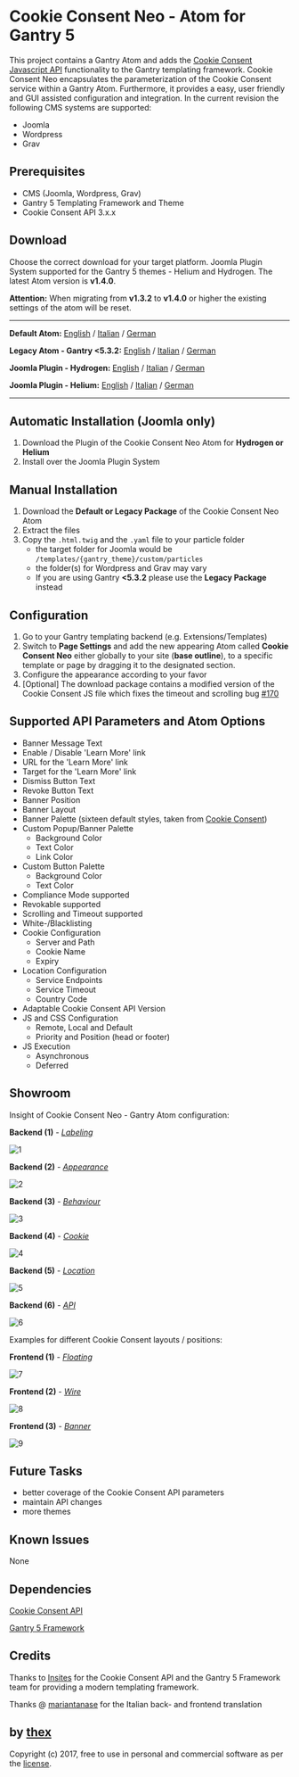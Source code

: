 # Cookie Consent Neo - Atom for Gantry 5
This project contains a Gantry Atom and adds the [Cookie Consent Javascript API](https://github.com/insites/cookieconsent) functionality to the Gantry templating framework. Cookie Consent Neo encapsulates the parameterization of the Cookie Consent service within a Gantry Atom. Furthermore, it provides a easy, user friendly and GUI assisted configuration and integration. In the current revision the following CMS systems are supported:
* Joomla
* Wordpress
* Grav

## Prerequisites
* CMS (Joomla, Wordpress, Grav)
* Gantry 5 Templating Framework and Theme
* Cookie Consent API 3.x.x

## Download
Choose the correct download for your target platform. Joomla Plugin System supported for the Gantry 5 themes - Helium and Hydrogen. The latest Atom version is **v1.4.0**.

**Attention:** When migrating from **v1.3.2** to **v1.4.0** or higher the existing settings of the atom will be reset.
___
**Default Atom:**
[English](https://github.com/thexmanxyz/Cookie-Consent-Neo-Gantry/releases/download/v1.4.0/ccn.atom.only.EN.v1.4.0.zip) / [Italian](https://github.com/thexmanxyz/Cookie-Consent-Neo-Gantry/releases/download/v1.4.0/ccn.atom.only.IT.v1.4.0.zip) / [German](https://github.com/thexmanxyz/Cookie-Consent-Neo-Gantry/releases/download/v1.4.0/ccn.atom.only.DE.v1.4.0.zip)

**Legacy Atom - Gantry <5.3.2:**
[English](https://github.com/thexmanxyz/Cookie-Consent-Neo-Gantry/releases/download/v1.4.0/ccn.atom.only.legacy.EN.v1.4.0.zip) / [Italian](https://github.com/thexmanxyz/Cookie-Consent-Neo-Gantry/releases/download/v1.4.0/ccn.atom.only.legacy.IT.v1.4.0.zip) / [German](https://github.com/thexmanxyz/Cookie-Consent-Neo-Gantry/releases/download/v1.4.0/ccn.atom.only.legacy.DE.v1.4.0.zip)

**Joomla Plugin - Hydrogen:**
[English](https://github.com/thexmanxyz/Cookie-Consent-Neo-Gantry/releases/download/v1.4.0/ccn.j3.hydrogen.EN.v1.4.0.zip) / [Italian](https://github.com/thexmanxyz/Cookie-Consent-Neo-Gantry/releases/download/v1.4.0/ccn.j3.hydrogen.IT.v1.4.0.zip) / [German](https://github.com/thexmanxyz/Cookie-Consent-Neo-Gantry/releases/download/v1.4.0/ccn.j3.hydrogen.DE.v1.4.0.zip)

**Joomla Plugin - Helium:**
[English](https://github.com/thexmanxyz/Cookie-Consent-Neo-Gantry/releases/download/v1.4.0/ccn.j3.helium.EN.v1.4.0.zip) / [Italian](https://github.com/thexmanxyz/Cookie-Consent-Neo-Gantry/releases/download/v1.4.0/ccn.j3.helium.IT.v1.4.0.zip) / [German](https://github.com/thexmanxyz/Cookie-Consent-Neo-Gantry/releases/download/v1.4.0/ccn.j3.helium.DE.v1.4.0.zip)
___

## Automatic Installation (Joomla only)
1. Download the Plugin of the Cookie Consent Neo Atom for **Hydrogen or Helium**
2. Install over the Joomla Plugin System

## Manual Installation
1. Download the **Default or Legacy Package** of the Cookie Consent Neo Atom
2. Extract the files
3. Copy the `.html.twig` and the `.yaml` file to your particle folder 
   * the target folder for Joomla would be `/templates/{gantry_theme}/custom/particles`
   * the folder(s) for Wordpress and Grav may vary
   * If you are using Gantry **<5.3.2** please use the **Legacy Package** instead
   
 ## Configuration
 1. Go to your Gantry templating backend (e.g. Extensions/Templates)
 2. Switch to **Page Settings** and add the new appearing Atom called **Cookie Consent Neo** either globally to your site (**base outline**), to a specific template or page by dragging it to the designated section.
 3. Configure the appearance according to your favor
 4. [Optional] The download package contains a modified version of the Cookie Consent JS file which fixes the timeout and scrolling bug [#170](https://github.com/insites/cookieconsent/issues/170)

## Supported API Parameters and Atom Options
* Banner Message Text
* Enable / Disable 'Learn More' link
* URL for the 'Learn More' link
* Target for the 'Learn More' link
* Dismiss Button Text
* Revoke Button Text
* Banner Position
* Banner Layout
* Banner Palette (sixteen default styles, taken from [Cookie Consent](https://cookieconsent.insites.com/download/))
* Custom Popup/Banner Palette
  * Background Color
  * Text Color
  * Link Color
* Custom Button Palette
  * Background Color
  * Text Color
* Compliance Mode supported
* Revokable supported
* Scrolling and Timeout supported
* White-/Blacklisting
* Cookie Configuration
  * Server and Path
  * Cookie Name
  * Expiry
* Location Configuration
  * Service Endpoints
  * Service Timeout
  * Country Code
* Adaptable Cookie Consent API Version
* JS and CSS Configuration
  * Remote, Local and Default
  * Priority and Position (head or footer)
* JS Execution
  * Asynchronous
  * Deferred

## Showroom
Insight of Cookie Consent Neo - Gantry Atom configuration:

**Backend (1)** - *[Labeling](/screenshots/backend_labeling.png)*

![1](/screenshots/backend_labeling.png)

**Backend (2)** - *[Appearance](/screenshots/backend_appearance.png)*

![2](/screenshots/backend_appearance.png)

**Backend (3)** - *[Behaviour](/screenshots/backend_behaviour.png)*

![3](/screenshots/backend_behaviour.png)

**Backend (4)** - *[Cookie](/screenshots/backend_cookie.png)*

![4](/screenshots/backend_cookie.png)

**Backend (5)** - *[Location](/screenshots/backend_location.png)*

![5](/screenshots/backend_location.png)

**Backend (6)** - *[API](/screenshots/backend_api.png)*

![6](/screenshots/backend_api.png)

Examples for different Cookie Consent layouts / positions:

**Frontend (1)** - *[Floating](/screenshots/frontend_1.png)*

![7](/screenshots/frontend_1.png)

**Frontend (2)** - *[Wire](/screenshots/frontend_2.png)*

![8](/screenshots/frontend_2.png)

**Frontend (3)** - *[Banner](/screenshots/frontend_3.png)*

![9](/screenshots/frontend_3.png)

## Future Tasks
* better coverage of the Cookie Consent API parameters
* maintain API changes
* more themes

## Known Issues
None

## Dependencies
[Cookie Consent API](https://cookieconsent.insites.com/documentation/javascript-api/)

[Gantry 5 Framework](http://gantry.org/)

## Credits
Thanks to [Insites](https://insites.com/) for the Cookie Consent API and the Gantry 5 Framework team for providing a modern templating framework.

Thanks @ [mariantanase](https://github.com/mariantanase) for the Italian back- and frontend translation

## by [thex](https://github.com/thexmanxyz)
Copyright (c) 2017, free to use in personal and commercial software as per the [license](/LICENSE.md).
